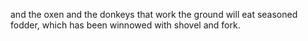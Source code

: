 and the oxen and the donkeys that work the ground will eat seasoned fodder, which has been winnowed with shovel and fork.
